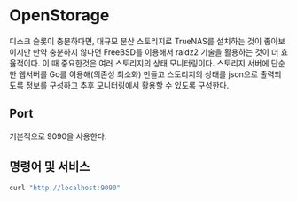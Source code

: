 # OpenStorage

디스크 슬롯이 충분하다면, 대규모 분산 스토리지로 TrueNAS를 설치하는 것이 좋아보이지만 만약 충분하지 않다면 FreeBSD를 이용해서 raidz2 기술을 활용하는 것이 더 효율적이다.
이 때 중요한것은 여러 스토리지의 상태 모니터링이다. 스토리지 서버에 단순한 웹서버를 Go를 이용해(의존성 최소화) 만들고 스토리지의 상태를 json으로 출력되도록 정보를 구성하고 추후 모니터링에서 활용할 수 있도록 구성한다.

## Port

기본적으로 9090을 사용한다.

## 명령어 및 서비스

```bash
curl "http://localhost:9090"
```
